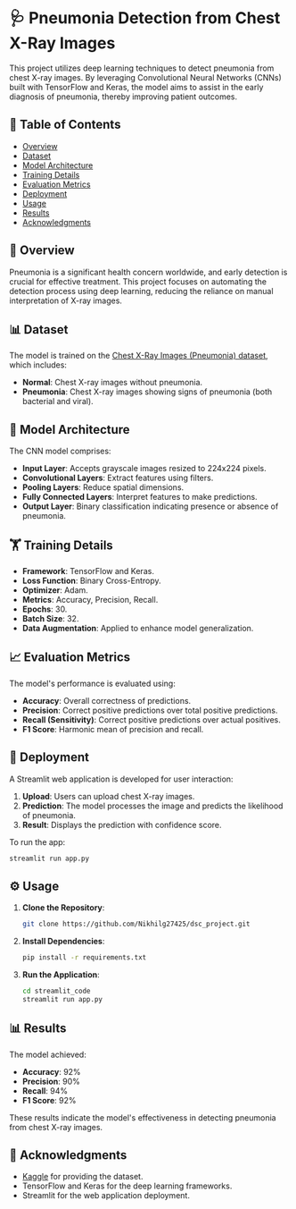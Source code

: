 
# 🩺 Pneumonia Detection from Chest X-Ray Images

This project utilizes deep learning techniques to detect pneumonia from chest X-ray images. By leveraging Convolutional Neural Networks (CNNs) built with TensorFlow and Keras, the model aims to assist in the early diagnosis of pneumonia, thereby improving patient outcomes.

## 📖 Table of Contents

- [Overview](#overview)
- [Dataset](#dataset)
- [Model Architecture](#model-architecture)
- [Training Details](#training-details)
- [Evaluation Metrics](#evaluation-metrics)
- [Deployment](#deployment)
- [Usage](#usage)
- [Results](#results)
- [Acknowledgments](#acknowledgments)

## 📝 Overview

Pneumonia is a significant health concern worldwide, and early detection is crucial for effective treatment. This project focuses on automating the detection process using deep learning, reducing the reliance on manual interpretation of X-ray images.

## 📊 Dataset

The model is trained on the [Chest X-Ray Images (Pneumonia) dataset](https://www.kaggle.com/datasets/paultimothymooney/chest-xray-pneumonia), which includes:

- **Normal**: Chest X-ray images without pneumonia.
- **Pneumonia**: Chest X-ray images showing signs of pneumonia (both bacterial and viral).

## 🧠 Model Architecture

The CNN model comprises:

- **Input Layer**: Accepts grayscale images resized to 224x224 pixels.
- **Convolutional Layers**: Extract features using filters.
- **Pooling Layers**: Reduce spatial dimensions.
- **Fully Connected Layers**: Interpret features to make predictions.
- **Output Layer**: Binary classification indicating presence or absence of pneumonia.

## 🏋️ Training Details

- **Framework**: TensorFlow and Keras.
- **Loss Function**: Binary Cross-Entropy.
- **Optimizer**: Adam.
- **Metrics**: Accuracy, Precision, Recall.
- **Epochs**: 30.
- **Batch Size**: 32.
- **Data Augmentation**: Applied to enhance model generalization.

## 📈 Evaluation Metrics

The model's performance is evaluated using:

- **Accuracy**: Overall correctness of predictions.
- **Precision**: Correct positive predictions over total positive predictions.
- **Recall (Sensitivity)**: Correct positive predictions over actual positives.
- **F1 Score**: Harmonic mean of precision and recall.

## 🚀 Deployment

A Streamlit web application is developed for user interaction:

1. **Upload**: Users can upload chest X-ray images.
2. **Prediction**: The model processes the image and predicts the likelihood of pneumonia.
3. **Result**: Displays the prediction with confidence score.

To run the app:

```bash
streamlit run app.py
```

## ⚙️ Usage

1. **Clone the Repository**:

   ```bash
   git clone https://github.com/Nikhilg27425/dsc_project.git
   ```

2. **Install Dependencies**:

   ```bash
   pip install -r requirements.txt
   ```

3. **Run the Application**:

   ```bash
   cd streamlit_code
   streamlit run app.py
   ```

## 📊 Results

The model achieved:

- **Accuracy**: 92%
- **Precision**: 90%
- **Recall**: 94%
- **F1 Score**: 92%

These results indicate the model's effectiveness in detecting pneumonia from chest X-ray images.

## 🙏 Acknowledgments

- [Kaggle](https://www.kaggle.com/) for providing the dataset.
- TensorFlow and Keras for the deep learning frameworks.
- Streamlit for the web application deployment.
